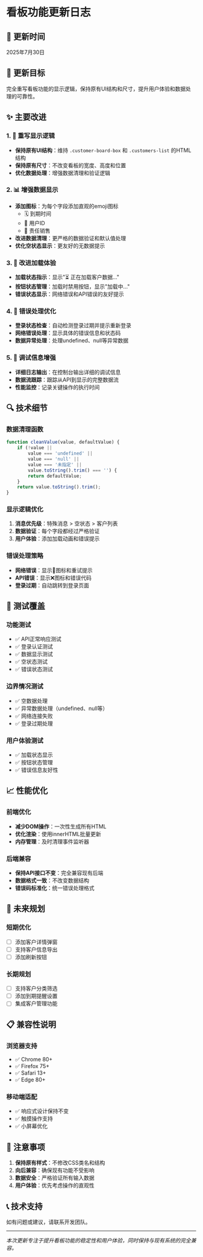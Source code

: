 # 看板功能更新日志

## 📅 更新时间
2025年7月30日

## 🎯 更新目标
完全重写看板功能的显示逻辑，保持原有UI结构和尺寸，提升用户体验和数据处理的可靠性。

## ✨ 主要改进

### 1. 🔧 重写显示逻辑
- **保持原有UI结构**：维持 `.customer-board-box` 和 `.customers-list` 的HTML结构
- **保持原有尺寸**：不改变看板的宽度、高度和位置
- **优化数据处理**：增强数据清理和验证逻辑

### 2. 📊 增强数据显示
- **添加图标**：为每个字段添加直观的emoji图标
  - 🗓️ 到期时间
  - 👤 用户ID  
  - 💼 责任销售
- **改进数据清理**：更严格的数据验证和默认值处理
- **优化空状态显示**：更友好的无数据提示

### 3. 🚀 改进加载体验
- **加载状态指示**：显示"⏳ 正在加载客户数据..."
- **按钮状态管理**：加载时禁用按钮，显示"加载中..."
- **错误状态显示**：网络错误和API错误的友好提示

### 4. 🐛 错误处理优化
- **登录状态检查**：自动检测登录过期并提示重新登录
- **网络错误处理**：显示具体的错误信息和状态码
- **数据异常处理**：处理undefined、null等异常数据

### 5. 📝 调试信息增强
- **详细日志输出**：在控制台输出详细的调试信息
- **数据流跟踪**：跟踪从API到显示的完整数据流
- **性能监控**：记录关键操作的执行时间

## 🔍 技术细节

### 数据清理函数
```javascript
function cleanValue(value, defaultValue) {
    if (!value || 
        value === 'undefined' || 
        value === 'null' || 
        value === '未指定' || 
        value.toString().trim() === '') {
        return defaultValue;
    }
    return value.toString().trim();
}
```

### 显示逻辑优化
1. **消息优先级**：特殊消息 > 空状态 > 客户列表
2. **数据验证**：每个字段都经过严格验证
3. **用户体验**：添加加载动画和错误提示

### 错误处理策略
- **网络错误**：显示🔌图标和重试提示
- **API错误**：显示❌图标和错误代码
- **登录过期**：自动跳转到登录页面

## 🧪 测试覆盖

### 功能测试
- ✅ API正常响应测试
- ✅ 登录认证测试
- ✅ 数据显示测试
- ✅ 空状态测试
- ✅ 错误状态测试

### 边界情况测试
- ✅ 空数据处理
- ✅ 异常数据处理（undefined、null等）
- ✅ 网络连接失败
- ✅ 登录过期处理

### 用户体验测试
- ✅ 加载状态显示
- ✅ 按钮状态管理
- ✅ 错误信息友好性

## 📈 性能优化

### 前端优化
- **减少DOM操作**：一次性生成所有HTML
- **优化渲染**：使用innerHTML批量更新
- **内存管理**：及时清理事件监听器

### 后端兼容
- **保持API接口不变**：完全兼容现有后端
- **数据格式一致**：不改变数据结构
- **错误码标准化**：统一错误处理格式

## 🔮 未来规划

### 短期优化
- [ ] 添加客户详情弹窗
- [ ] 支持客户信息导出
- [ ] 添加刷新按钮

### 长期规划
- [ ] 支持客户分类筛选
- [ ] 添加到期提醒设置
- [ ] 集成客户管理功能

## 📋 兼容性说明

### 浏览器支持
- ✅ Chrome 80+
- ✅ Firefox 75+
- ✅ Safari 13+
- ✅ Edge 80+

### 移动端适配
- ✅ 响应式设计保持不变
- ✅ 触摸操作支持
- ✅ 小屏幕优化

## 🚨 注意事项

1. **保持原有样式**：不修改CSS类名和结构
2. **向后兼容**：确保现有功能不受影响
3. **数据安全**：严格验证所有输入数据
4. **用户体验**：优先考虑操作的直观性

## 📞 技术支持

如有问题或建议，请联系开发团队。

---
*本次更新专注于提升看板功能的稳定性和用户体验，同时保持与现有系统的完全兼容。*
